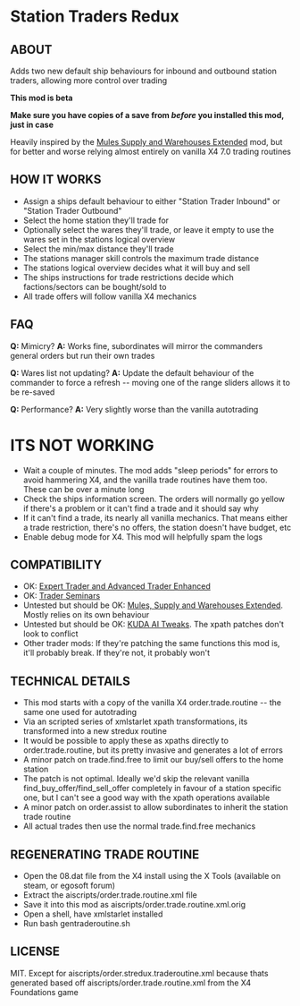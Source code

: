 # Station Traders Redux

## ABOUT

Adds two new default ship behaviours for inbound and outbound station traders, allowing more control over trading

**This mod is beta**

**Make sure you have copies of a save from *before* you installed this mod, just in case**

Heavily inspired by the [Mules Supply and Warehouses Extended](https://www.nexusmods.com/x4foundations/mods/416) mod, but for better and worse relying almost entirely on vanilla X4 7.0 trading routines

## HOW IT WORKS

* Assign a ships default behaviour to either "Station Trader Inbound" or "Station Trader Outbound"
* Select the home station they'll trade for
* Optionally select the wares they'll trade, or leave it empty to use the wares set in the stations logical overview
* Select the min/max distance they'll trade
* The stations manager skill controls the maximum trade distance
* The stations logical overview decides what it will buy and sell
* The ships instructions for trade restrictions decide which factions/sectors can be bought/sold to
* All trade offers will follow vanilla X4 mechanics

## FAQ

**Q:** Mimicry?
**A:** Works fine, subordinates will mirror the commanders general orders but run their own trades

**Q:** Wares list not updating?
**A:** Update the default behaviour of the commander to force a refresh -- moving one of the range sliders allows it to be re-saved

**Q:** Performance?
**A:** Very slightly worse than the vanilla autotrading

# ITS NOT WORKING

* Wait a couple of minutes.  The mod adds "sleep periods" for errors to avoid hammering X4, and the vanilla trade routines have them too.  These can be over a minute long
* Check the ships information screen.  The orders will normally go yellow if there's a problem or it can't find a trade and it should say why
* If it can't find a trade, its nearly all vanilla mechanics.  That means either a trade restriction, there's no offers, the station doesn't have budget, etc
* Enable debug mode for X4.  This mod will helpfully spam the logs

## COMPATIBILITY

* OK: [Expert Trader and Advanced Trader Enhanced](https://www.nexusmods.com/x4foundations/mods/1235)
* OK: [Trader Seminars](https://www.nexusmods.com/x4foundations/mods/769)
* Untested but should be OK: [Mules, Supply and Warehouses Extended](https://www.nexusmods.com/x4foundations/mods/416).  Mostly relies on its own behaviour
* Untested but should be OK: [KUDA AI Tweaks](https://www.nexusmods.com/x4foundations/mods/839).  The xpath patches don't look to conflict
* Other trader mods: If they're patching the same functions this mod is, it'll probably break.  If they're not, it probably won't

## TECHNICAL DETAILS

* This mod starts with a copy of the vanilla X4 order.trade.routine -- the same one used for autotrading
* Via an scripted series of xmlstarlet xpath transformations, its transformed into a new stredux routine
* It would be possible to apply these as xpaths directly to order.trade.routine, but its pretty invasive and generates a lot of errors
* A minor patch on trade.find.free to limit our buy/sell offers to the home station
* The patch is not optimal.  Ideally we'd skip the relevant vanilla find_buy_offer/find_sell_offer completely in favour of a station specific one, but I can't see a good way with the xpath operations available
* A minor patch on order.assist to allow subordinates to inherit the station trade routine
* All actual trades then use the normal trade.find.free mechanics

## REGENERATING TRADE ROUTINE

* Open the 08.dat file from the X4 install using the X Tools (available on steam, or egosoft forum)
* Extract the aiscripts/order.trade.routine.xml file
* Save it into this mod as aiscripts/order.trade.routine.xml.orig
* Open a shell, have xmlstarlet installed
* Run bash gentraderoutine.sh

## LICENSE

MIT.  Except for aiscripts/order.stredux.traderoutine.xml because thats generated based off aiscripts/order.trade.routine.xml from the X4 Foundations game